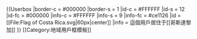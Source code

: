 {{Userbox
  |border-c = #000000
  |border-s = 1
  |id-c     = #FFFFFF
  |id-s     = 12
  |id-fc    = #000000
  |info-c   = #FFFFFF
  |info-s   = 9
  |info-fc  = #ce1126
  |id       = [[File:Flag of Costa Rica.svg|60px|center]]
  |info     = 這個用戶居住于[[哥斯達黎加]]
}}<noinclude>
[[Category:地域用戶框模板]]
</noinclude>